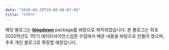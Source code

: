 ```yaml
---
date: "2020-04-20T19:00:00-07:00"
title: "이력서"
---
```


해당 블로그는 [**blogdown**](https://github.com/rstudio/blogdown) package를 바탕으로 제작되었습니다. 본 블로그는 최초 2020학년도 1학기 데이터사이언스입문 수업에서 배운 내용을 바탕으로 만들어 졌으며, 추후 개인 블로그로 확장할 예정입니다.

